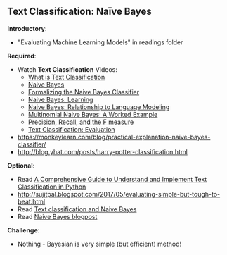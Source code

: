 Text Classification: Naïve Bayes
---- 

__Introductory__:

- "Evaluating Machine Learning Models" in readings folder

__Required__:

- Watch __Text Classification__ Videos:
    + [What is Text Classification](https://www.youtube.com/watch?v=vfnxRGmP_ss&index=20&list=PL4D7F2C9AA45EAEBC)
    + [Naive Bayes](https://www.youtube.com/watch?v=mbju5LMckAk&index=21&list=PL4D7F2C9AA45EAEBC)
    + [Formalizing the Naive Bayes Classifier](https://www.youtube.com/watch?v=1KOUpkU2cME&index=22&list=PL4D7F2C9AA45EAEBC)
    + [Naive Bayes: Learning](https://www.youtube.com/watch?v=zuiv2IK9OMU&list=PL4D7F2C9AA45EAEBC&index=23)
    + [Naive Bayes: Relationship to Language Modeling](https://www.youtube.com/watch?v=zuiv2IK9OMU&list=PL4D7F2C9AA45EAEBC&index=24)
    + [Multinomial Naive Bayes: A Worked Example](https://www.youtube.com/watch?v=km2LoOpdB3A&list=PL4D7F2C9AA45EAEBC&index=25)
    + [Precision, Recall, and the F measure](https://www.youtube.com/watch?v=XOgvlpwu0hI&list=PL4D7F2C9AA45EAEBC&index=26)
    + [Text Classification: Evaluation](https://www.youtube.com/watch?v=eXbndQ0F5uk&list=PL4D7F2C9AA45EAEBC&index=27)
- https://monkeylearn.com/blog/practical-explanation-naive-bayes-classifier/
- http://blog.yhat.com/posts/harry-potter-classification.html

__Optional__:

- Read [A Comprehensive Guide to Understand and Implement Text Classification in Python](https://www.analyticsvidhya.com/blog/2018/04/a-comprehensive-guide-to-understand-and-implement-text-classification-in-python/)
- http://sujitpal.blogspot.com/2017/05/evaluating-simple-but-tough-to-beat.html
- Read [Text classification and Naive Bayes](https://web.stanford.edu/class/cs124/lec/naivebayes.pdf)   
- Read [Naive Bayes blogpost](http://sebastianraschka.com/Articles/2014_naive_bayes_1.html)

__Challenge__:

- Nothing - Bayesian is very simple (but efficient) method!
